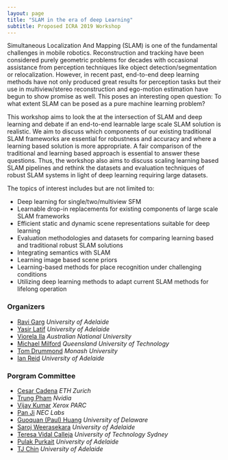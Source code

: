 ```yaml
---
layout: page
title: "SLAM in the era of deep Learning"
subtitle: Proposed ICRA 2019 Workshop
---
```



Simultaneous Localization And Mapping (SLAM) is one of the fundamental challenges in mobile robotics. Reconstruction and tracking have been considered purely geometric problems for decades with occasional assistance from perception techniques like object detection/segmentation or relocalization. However, in recent past, end-to-end deep learning methods have not only produced great results for perception tasks but their use in multiview/stereo reconstruction and ego-motion estimation have begun to show promise as well. This poses an interesting open question: To what extent SLAM can be posed as a pure machine learning problem? 

This workshop aims to look the at the intersection of SLAM and deep learning and debate if an end-to-end learnable large scale SLAM solution is realistic. We aim to discuss which components of our existing traditional SLAM frameworks are essential for robustness and accuracy and where a learning based solution is more appropriate. A fair comparison of the traditional and learning based approach is essential to answer these questions. Thus, the workshop also aims to discuss scaling learning based SLAM pipelines and rethink the datasets and evaluation techniques of robust SLAM systems in light of deep learning requiring large datasets. 

The topics of interest includes but are not limited to: 

- Deep learning for single/two/multiview SFM
- Learnable drop-in replacements for existing components of large scale SLAM frameworks
- Efficient static and dynamic scene representations suitable for deep learning
- Evaluation methodologies and datasets for comparing learning based and traditional robust SLAM solutions
- Integrating semantics with SLAM
- Learning image based scene priors
- Learning-based methods for place recognition under challenging conditions
- Utilizing deep learning methods to adapt current SLAM methods for lifelong operation


### Organizers

* [Ravi Garg](https://scholar.google.com.au/citations?user=2dvDXjkAAAAJ&hl=en)  *University of Adelaide* 
* [Yasir Latif](https://scholar.google.com.au/citations?user=pGsO6EkAAAAJ&hl=en)  *University of Adelaide* 
* [Viorela Ila](https://scholar.google.com.au/citations?user=HeaQbWsAAAAJ&hl=en)  *Australian National University* 
* [Michael Milford](https://scholar.google.com.au/citations?user=TDSmCKgAAAAJ&hl=en)  *Queensland University of Technology* 
* [Tom Drummond](https://scholar.google.com.au/citations?user=6sWGL5wAAAAJ&hl=en)  *Monash University* 
* [Ian Reid](https://scholar.google.com.au/citations?user=ATkNLcQAAAAJ&hl=en)  *University of Adelaide* 

### Porgram Committee

* [Cesar Cadena](https://n.ethz.ch/~cesarc/) *ETH Zurich* 
* [Trung Pham](https://trungtpham.github.io/) *Nvidia* 
* [Vijay Kumar](https://scholar.google.co.uk/citations?user=sKd9ylYAAAAJ&hl=en) *Xerox PARC* 
* [Pan Ji](http://www.nec-labs.com/pan-ji) *NEC Labs* 
* [Guoquan (Paul) Huang](https://udel.edu/~ghuang/) *University of Delaware* 
* [Saroj Weerasekara](https://www.roboticvision.org/rv_person/saroj-weerasekera/) *University of Adelaide* 
* [Teresa Vidal Calleja](https://www.uts.edu.au/staff/teresa.vidalcalleja) *University of Technology Sydney*
* [Pulak Purkait](http://www.pulakpurkait.com/) *University of Adelaide*
* [TJ Chin](https://cs.adelaide.edu.au/~tjchin/doku.php) *University of Adelaide*